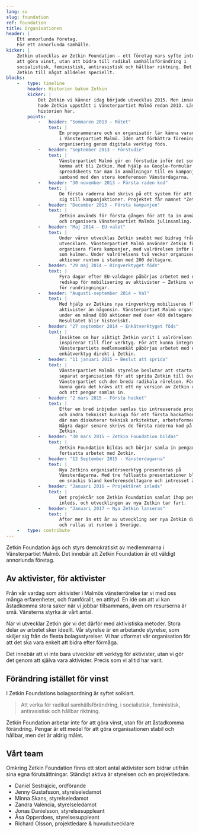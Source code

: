 ```yaml
---
lang: sv
slug: foundation
ref: foundation
title: Organisationen
header: |
    Ett annorlunda företag.
    För ett annorlunda samhälle.
kicker: |
    Zetkin utvecklas av Zetkin Foundation – ett företag vars syfte inte är
    att göra vinst, utan att bidra till radikal samhällsförändring i
    socialistisk, feministisk, antirasistisk och hållbar riktning. Det gör
    Zetkin till något alldeles speciellt.
blocks:
    -   type: timeline
        header: Historien bakom Zetkin
        kicker: |
            Det Zetkin vi känner idag började utvecklas 2015. Men innan dess
            hade Zetkin uppstått i Vänsterpartiet Malmö redan 2013. Läs hela
            historien här.
        points:
            -   header: "Sommaren 2013 – Mötet"
                text: |
                    En programmerare och en organisatör lär känna varandra
                    i Vänsterpartiet Malmö. Idén att förbättra föreningens
                    organisering genom digitala verktyg föds.
            -   header: "September 2013 – Förstudie"
                text: |
                    Vänsterpartiet Malmö gör en förstudie inför det som ska
                    komma att bli Zetkin. Med hjälp av Google-formulär och
                    spreadsheets tar man in anmälningar till en kampanj i
                    samband med den stora konferensen Vänsterdagarna.
            -   header: "30 november 2013 – Första raden kod"
                text: |
                    De första raderna kod skrivs på ett system för att anmäla
                    sig till kampanjaktioner. Projektet får namnet "Zetkin".
            -   header: "December 2013 – Första kampanjen"
                text: |
                    Zetkin används för första gången för att ta in anmälningar
                    och organisera Vänsterpartiet Malmös julinsamling.
            -   header: "Maj 2014 – EU-valet"
                text: |
                    Under våren utvecklas Zetkin snabbt med bidrag från flera
                    utvecklare. Vänsterpartiet Malmö använder Zetkin för att
                    organisera flera kampanjer, med valrörelsen inför EU-valet
                    som kulmen. Under valrörelsens två veckor organiseras 400
                    aktioner runtom i staden med 200 deltagare.
            -   header: "29 maj 2014 – Ringverktyget föds"
                text: |
                    Fyra dagar efter EU-valdagen påbörjas arbetet med ett nytt
                    redskap för mobilisering av aktivister – Zetkins verktyg
                    för rundringningar.
            -   header: "Augusti-september 2014 – Val"
                text: |
                    Med hjälp av Zetkins nya ringverktyg mobiliseras fler
                    aktivister än någonsin. Vänsterpartiet Malmö organiserar
                    under en månad 800 aktioner med över 400 deltagare.
                    Resultatet blir historiskt.
            -   header: "27 september 2014 – Enkätverktyget föds"
                text: |
                    Insikten om hur viktigt Zetkin varit i valrörelsen
                    inspirerar till fler verktyg. För att kunna integrera
                    Vänsterpartiets medlemsenkät påbörjas arbetet med ett
                    enkätverktyg direkt i Zetkin.
            -   header: "11 januari 2015 – Beslut att sprida"
                text: |
                    Vänsterpartiet Malmös styrelse beslutar att starta en
                    separat organisation för att sprida Zetkin till övriga
                    Vänsterpartiet och den breda radikala rörelsen. För att
                    kunna göra det krävs att ett ny version av Zetkin utvecklas,
                    och att pengar samlas in.
            -   header: "2 mars 2015 – Första hacket"
                text: |
                    Efter en bred inbjudan samlas tio intresserade programmerare
                    och andra tekniskt kunniga för ett första hackathon i Malmö,
                    där man diskuterar teknisk arkitektur, arbetsformer och mål.
                    Några dagar senare skrivs de första raderna kod på nya
                    Zetkin.
            -   header: "30 mars 2015 – Zetkin Foundation bildas"
                text: |
                    Zetkin Foundation bildas och börjar samla in pengar för det
                    fortsatta arbetet med Zetkin.
            -   header: "12 September 2015 - Vänsterdagarna"
                text: |
                    Nya Zetkins organisatörsverktyg presenteras på
                    Vänsterdagarna. Med tre fullsatta presentationer blir Zetkin
                    en snackis bland konferensdeltagare och intresset är stort.
            -   header: "Januari 2016 – Projektåret inleds"
                text: |
                    Det projektår som Zetkin Foundation samlat ihop pengar till
                    inleds, och utvecklingen av nya Zetkin tar fart.
            -   header: "Januari 2017 – Nya Zetkin lanseras"
                text: |
                    After mer än ett år av utveckling ser nya Zetkin dagens ljus
                    och rullas ut runtom i Sverige.
    -   type: contribute
---
```


Zetkin Foundation ägs och styrs demokratiskt av medlemmarna i Vänsterpartiet
Malmö. Det innebär att Zetkin Foundation är ett väldigt annorlunda företag.

## Av aktivister, för aktivister
Från vår vardag som aktivister i Malmös vänsterrörelse tar vi med oss många
erfarenheter, och framförallt, en attityd. En idé om att vi kan åstadkomma
stora saker när vi jobbar tillsammans, även om resurserna är små. Vänsterns
styrka är vårt antal.

När vi utvecklar Zetkin gör vi det därför med aktivistiska metoder. Stora
delar av arbetet sker ideellt. Vår styrelse är en arbetande styrelse, som
skiljer sig från de flesta bolagsstyrelser. Vi har utformat vår organisation
för att det ska vara enkelt att bidra efter förmåga.

Det innebär att vi inte bara utvecklar ett verktyg för aktivister, utan vi
gör det genom att själva vara aktivister. Precis som vi alltid har varit.

## Förändring istället för vinst
I Zetkin Foundations bolagsordning är syftet solklart.

> Att verka för radikal samhällsförändring, i socialistisk, feministisk,
> antirasistisk och hållbar riktning.

Zetkin Foundation arbetar inte för att göra vinst, utan för att åstadkomma
förändring. Pengar är ett medel för att göra organisationen stabil och
hållbar, men det är aldrig målet.

## Vårt team
Omkring Zetkin Foundation finns ett stort antal aktivister som bidrar utifrån
sina egna förutsättningar. Ständigt aktiva är styrelsen och en projektledare.

* Daniel Sestrajcic, ordförande
* Jenny Gustafsson, styrelseledamot
* Minna Skans, styrelseledamot
* Zandra Valencia, styrelseledamot
* Jonas Danielsson, styrelsesuppleant
* Åsa Opperdoes, styrelsesuppleant
* Richard Olsson, projektledare & huvudutvecklare
